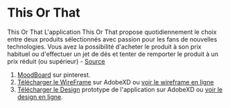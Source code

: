 # This Or That 
This Or That
L'application This Or That propose quotidiennement le choix entre deux produits sélectionnés avec passion pour les fans de nouvelles technologies. Vous avez la possibilité d'acheter le produit à son prix habituel ou d'effectuer un jet de dés et tenter de remporter le produit à un prix réduit (ou supérieur) - [Source](https://github.com/hepl-dwm/this-or-that)

1. [MoodBoard](https://www.pinterest.fr/m_akd/moodboard_this_or_that/) sur pinterest.
2. [Télécharger le WireFrame](https://github.com/MaideAkdede/this-or-that/tree/master/wireframe) sur AdobeXD ou [voir le wireframe en ligne](https://xd.adobe.com/view/22894fbf-da10-4504-7d06-e89cef77ab6b-54b8/)
3. [Télécharger le Design](https://github.com/MaideAkdede/this-or-that/tree/master/Design) prototype de l'application sur AdobeXD ou [voir le design en ligne](https://xd.adobe.com/view/5270ae8a-14c7-42ad-42ae-b08deccc4815-2441/).
